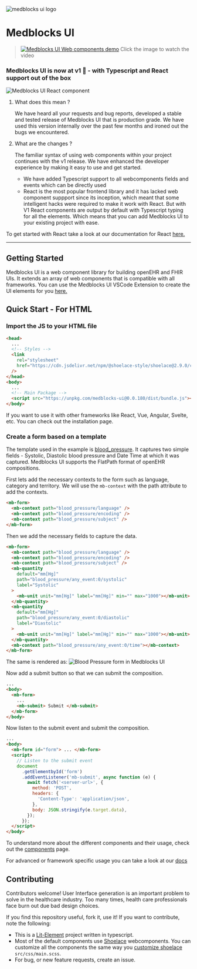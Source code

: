 ![medblocks ui logo](https://i.imgur.com/pQ8MrTJ.png)

# Medblocks UI

> [![Medblocks UI Web components demo](https://i.ytimg.com/vi/GRBIUEA_fc8/maxresdefault.jpg)](https://www.youtube.com/watch?v=GRBIUEA_fc8)
> Click the image to watch the video

### Medblocks UI is now at v1 🎉 - with Typescript and React support out of the box

![Medblocks UI React component](https://cms.medblocks.com/assets/8d282bf8-dbfc-4f84-959e-0a625c498150.png)

1. What does this mean ?

   We have heard all your requests and bug reports, developed a stable and tested release of Medblocks UI that is production grade. We have used this version internally over the past few months and ironed out the bugs we encountered.

2. What are the changes ?

   The familiar syntax of using web components within your project continues with the v1 release. We have enhanced the developer experience by making it easy to use and get started.

   - We have added Typescript support to all webcomponents fields and events which can be directly used
   - React is the most popular frontend library and it has lacked web component suppport since its inception, which meant that some intelligent hacks were required to make it work with React. But with V1 React components are output by default with Typescript typing for all the elements. Which means that you can add Medblocks UI to your existing project with ease.

To get started with React take a look at our documentation for React [here.](https://medblocks.com/docs/medblocks-ui/react)

---

## Getting Started

Medblocks UI is a web component library for building openEHR and FHIR UIs. It extends an array of web components that is compatible with all frameworks. You can use the Medblocks UI VSCode Extension to create the UI elements for you [here.](https://medblocks.com/docs/medblocks-ui/VSCode%20Extension)

## Quick Start - For HTML

### Import the JS to your HTML file

```html title="index.html"
<head>
  ...
  <!-- Styles -->
  <link
    rel="stylesheet"
    href="https://cdn.jsdelivr.net/npm/@shoelace-style/shoelace@2.9.0/cdn/themes/light.css"
  />
</head>
<body>
  ...
  <!-- Main Package -->
  <script src="https://unpkg.com/medblocks-ui@0.0.180/dist/bundle.js"></script>
</body>
```

If you want to use it with other frameworks like React, Vue, Angular, Svelte, etc. You can check out the installation page.

### Create a form based on a template

The template used in the example is [blood_pressure](https://medblocks.com/docs/blood_pressure.json). It captures two simple fields - Systolic, Diastolic blood pressure and Date Time at which it was captured.
Medblocks UI supports the FlatPath format of openEHR compositions.

First lets add the necessary contexts to the form such as language, category and territory. We will use the `mb-context` with the path attribute to add the contexts.

```html
<mb-form>
  <mb-context path="blood_pressure/language" />
  <mb-context path="blood_pressure/encoding" />
  <mb-context path="blood_pressure/subject" />
</mb-form>
```

Then we add the necessary fields to capture the data.

```html title="index.html"
<mb-form>
  <mb-context path="blood_pressure/language" />
  <mb-context path="blood_pressure/encoding" />
  <mb-context path="blood_pressure/subject" />
  <mb-quantity
    default="mm[Hg]"
    path="blood_pressure/any_event:0/systolic"
    label="Systolic"
  >
    <mb-unit unit="mm[Hg]" label="mm[Hg]" min="" max="1000"></mb-unit>
  </mb-quantity>
  <mb-quantity
    default="mm[Hg]"
    path="blood_pressure/any_event:0/diastolic"
    label="Diastolic"
  >
    <mb-unit unit="mm[Hg]" label="mm[Hg]" min="" max="1000"></mb-unit>
  </mb-quantity>
  <mb-context path="blood_pressure/any_event:0/time"></mb-context>
</mb-form>
```

The same is rendered as:
![Blood Pressure form in Medblocks UI](https://medblocks.com/docs/img/bp_html.png)

Now add a submit button so that we can submit the composition.

```html
...
<body>
  <mb-form>
    ...
    <mb-submit> Submit </mb-submit>
  </mb-form>
</body>
```

Now listen to the submit event and submit the composition.

```html
...
<body>
  <mb-form id="form"> ... </mb-form>
  <script>
    // Listen to the submit event
    document
      .getElementbyId('form')
      .addEventListener('mb-submit', async function (e) {
        await fetch('<server-url>', {
          method: 'POST',
          headers: {
            'Content-Type': 'application/json',
          },
          body: JSON.stringify(e.target.data),
        });
      });
  </script>
</body>
```

To understand more about the different components and their usage, check out the [components](https://medblocks.com/docs/medblocks-ui/usage) page.

For advanced or framework specific usage you can take a look at our [docs](https://medblocks.com/docs/medblocks-ui/)

## Contributing

Contributors welcome! User Interface generation is an important problem to solve in the healthcare industry. Too many times, health care professionals face burn out due bad design choices.

If you find this repository useful, fork it, use it! If you want to contribute, note the following:

- This is a [Lit-Element](https://lit-element.polymer-project.org/guide) project written in typescript.
- Most of the default components use [Shoelace](https://shoelace.style/) webcomponents. You can customize all the components the same way you [customize shoelace](https://shoelace.style/getting-started/customizing) `src/css/main.scss`.
- For bug, or new feature requests, create an issue.
